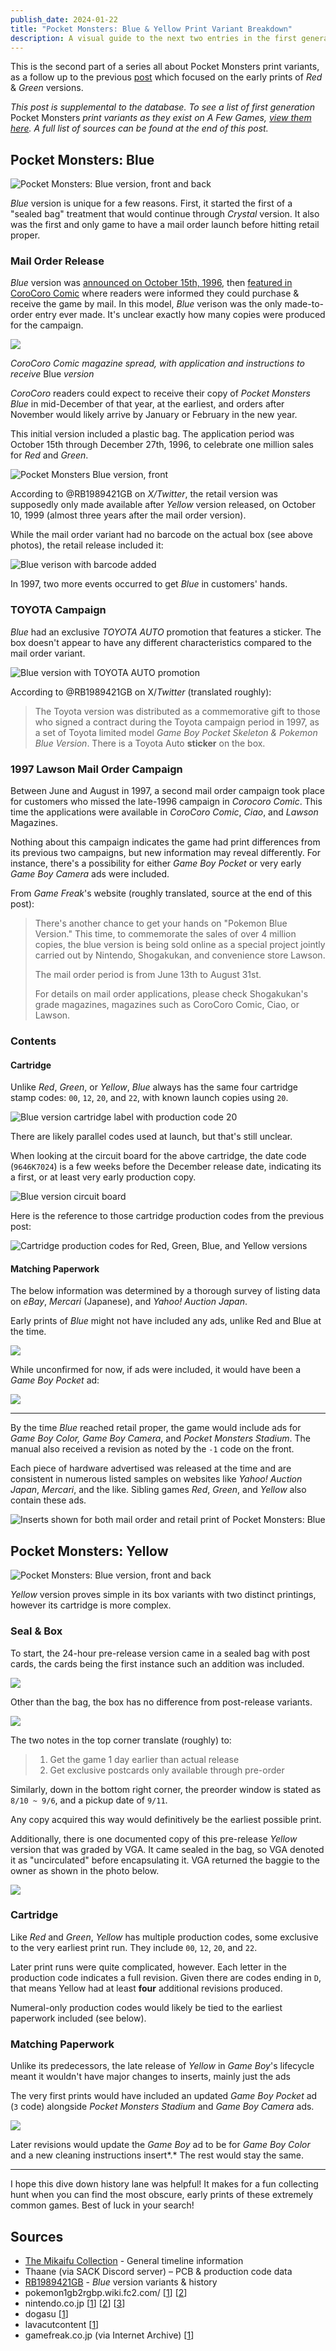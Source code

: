 ```yaml
---
publish_date: 2024-01-22
title: "Pocket Monsters: Blue & Yellow Print Variant Breakdown"
description: A visual guide to the next two entries in the first generation of Pokemon
---
```

This is the second part of a series all about Pocket Monsters print variants, as a follow up to the previous [post](https://www.afew.games/essays/pocket-monsters-red-green-early-print-breakdown) which focused on the early prints of *Red* & *Green* versions.

*This post is supplemental to the database. To see a list of first generation* Pocket Monsters *print variants as they exist on A Few Games, [view them here](https://www.afew.games/?search=pocket+monsters&platform=game+boy). A full list of sources can be found at the end of this post.*

## Pocket Monsters: Blue

![Pocket Monsters: Blue version, front and back](/uploads/blue-hero.jpg)

*Blue* version is unique for a few reasons. First, it started the first of a "sealed bag" treatment that would continue through *Crystal* version. It also was the first and only game to have a mail order launch before hitting retail proper.

### Mail Order Release

*Blue* version was [announced on October 15th, 1996](https://bulbapedia.bulbagarden.net/wiki/Pok%C3%A9mon_Blue_Version_(Japanese)), then [featured in CoroCoro Comic](https://lavacutcontent.com/corocoro-comic-pokemon-blue/) where readers were informed they could purchase & receive the game by mail. In this model, *Blue* verison was the only made-to-order entry ever made. It's unclear exactly how many copies were produced for the campaign.

![](/uploads/corocoro-blue-version-application.png)

*CoroCoro Comic magazine spread, with application and instructions to receive* Blue *version*

*CoroCoro* readers could expect to receive their copy of *Pocket Monsters Blue* in mid-December of that year, at the earliest, and orders after November would likely arrive by January or February in the new year.

This initial version included a plastic bag. The application period was October 15th through December 27th, 1996, to celebrate one million sales for *Red* and *Green*.

![Pocket Monsters Blue version, front](/uploads/0974ad5b-68c4-41ee-abdb-89a2d7bdba19.jpeg)

According to @RB1989421GB on *X/Twitter*, the retail version was supposedly only made available after *Yellow* version released, on October 10, 1999 (almost three years after the mail order version).

While the mail order variant had no barcode on the actual box (see above photos), the retail release included it:

![Blue verison with barcode added](/uploads/screenshot-2024-01-07-at-3.24.05-pm.png)

In 1997, two more events occurred to get *Blue* in customers' hands.

### TOYOTA Campaign

*Blue* had an exclusive *TOYOTA AUTO* promotion that features a sticker. The box doesn't appear to have any different characteristics compared to the mail order variant.

![Blue version with TOYOTA AUTO promotion](/uploads/screenshot-2024-01-08-at-8.58.26-pm.png)

According to @RB1989421GB on X/*Twitter* (translated roughly):

> The Toyota version was distributed as a commemorative gift to those who signed a contract during the Toyota campaign period in 1997, as a set of Toyota limited model *Game Boy Pocket Skeleton & Pokemon Blue Version*. There is a Toyota Auto **sticker** on the box.

### 1997 Lawson Mail Order Campaign

Between June and August in 1997, a second mail order campaign took place for customers who missed the late-1996 campaign in *Corocoro Comic*. This time the applications were available in *CoroCoro Comic*, *Ciao*, and *Lawson* Magazines.

Nothing about this campaign indicates the game had print differences from its previous two campaigns, but new information may reveal differently. For instance, there's a possibility for either *Game Boy Pocket* or very early *Game Boy Camera* ads were included.

From *Game Freak*'s website (roughly translated, source at the end of this post):

> There's another chance to get your hands on "Pokemon Blue Version." This time, to commemorate the sales of over 4 million copies, the blue version is being sold online as a special project jointly carried out by Nintendo, Shogakukan, and convenience store Lawson.
>
> The mail order period is from June 13th to August 31st.
>
> For details on mail order applications, please check Shogakukan's grade magazines, magazines such as CoroCoro Comic, Ciao, or Lawson.

### Contents

#### Cartridge

Unlike *Red*, *Green*, or *Yellow*, *Blue* always has the same four cartridge stamp codes: `00`, `12`, `20`, and `22`, with known launch copies using `20`.

![Blue version cartridge label with production code 20](/uploads/blue-20-cart.png)

There are likely parallel codes used at launch, but that's still unclear.

When looking at the circuit board for the above cartridge, the date code (`9646K7024`) is a few weeks before the December release date, indicating its a first, or at least very early production copy.

![Blue version circuit board](/uploads/blue-20.jpeg)

Here is the reference to those cartridge production codes from the previous post:

![Cartridge production codes for Red, Green, Blue, and Yellow versions](/uploads/cart-code-table.png)

#### Matching Paperwork

The below information was determined by a thorough survey of listing data on *eBay*, *Mercari* (Japanese), and *Yahoo! Auction Japan*.

Early prints of *Blue* might not have included any ads, unlike Red and Blue at the time.

![](/uploads/blue-version-complete-early-no-ad.jpeg)

While unconfirmed for now, if ads were included, it would have been a *Game Boy Pocket* ad:

![](/uploads/screenshot-2024-01-16-at-3.42.59-pm.png)

- - -

By the time *Blue* reached retail proper, the game would include ads for *Game Boy Color, Game Boy Camera*, and *Pocket Monsters Stadium*. The manual also received a revision as noted by the `-1` code on the front.

Each piece of hardware advertised was released at the time and are consistent in numerous listed samples on websites like *Yahoo! Auction Japan*, *Mercari*, and the like. Sibling games *Red*, *Green*, and *Yellow* also contain these ads.

![Inserts shown for both mail order and retail print of Pocket Monsters: Blue](/uploads/blue-version-complete-retail.png)

## Pocket Monsters: Yellow

![Pocket Monsters: Blue version, front and back](/uploads/yellow-hero.jpg)

*Yellow* version proves simple in its box variants with two distinct printings, however its cartridge is more complex.

### Seal & Box

To start, the 24-hour pre-release version came in a sealed bag with post cards, the cards being the first instance such an addition was included.

![](/uploads/46276c27-3572-46cb-9c11-29c43bd56f03.jpeg)

Other than the bag, the box has no difference from post-release variants.

![](/uploads/878278c8-95bc-4a0c-b73d-d5e536166372.jpeg)

The two notes in the top corner translate (roughly) to:

> 1. Get the game 1 day earlier than actual release
> 2. Get exclusive postcards only available through pre-order

Similarly, down in the bottom right corner, the preorder window is stated as `8/10 ~ 9/6`, and a pickup date of `9/11`. 

Any copy acquired this way would definitively be the earliest possible print. 

A﻿dditionally, there is one documented copy of this pre-release *Yellow* version that was graded by VGA. It came sealed in the bag, so VGA denoted it as "uncirculated" before encapsulating it. VGA returned the baggie to the owner as shown in the photo below.

![](/uploads/img_2187.jpeg)

### Cartridge

Like *Red* and *Green*, *Yellow* has multiple production codes, some exclusive to the very earliest print run. They include `00`, `12`, `20`, and `22`.

Later print runs were quite complicated, however. Each letter in the production code indicates a full revision. Given there are codes ending in `D`, that means Yellow had at least **four** additional revisions produced.

Numeral-only production codes would likely be tied to the earliest paperwork included (see below).

### Matching Paperwork

Unlike its predecessors, the late release of *Yellow* in *Game Boy*'s lifecycle meant it wouldn't have major changes to inserts, mainly just the ads

The very first prints would have included an updated *Game Boy Pocket* ad (`3` code) alongside *Pocket Monsters Stadium* and *Game Boy Camera* ads.

![](/uploads/yellow-version-early-print-complete.jpeg)

Later revisions would update the *Game Boy* ad to be for *Game Boy Color* and a new cleaning instructions insert*.* The rest would stay the same.



- - -

I hope this dive down history lane was helpful! It makes for a fun collecting hunt when you can find the most obscure, early prints of these extremely common games. Best of luck in your search!

## Sources

* [The Mikaifu Collection](https://www.instagram.com/mikaifucollection/) - General timeline information
* Thaane (via SACK Discord server) – PCB & production code data
* [RB1989421GB](https://twitter.com/RB1989421GB) - *Blue* version variants & history
* pokemon1gb2rgbp.wiki.fc2.com/ [[1](https://pokemon1gb2rgbp.wiki.fc2.com/)] [[2](https://pokemon1gb2rgbp.wiki.fc2.com/wiki/初期版・後期版の違い)]
* nintendo.co.jp [[1](https://www.nintendo.co.jp/n02/dmg/apajapbj/index.html)] [[2](https://www.nintendo.co.jp/n02/dmg/apej/index.html)] [[3](https://www.nintendo.co.jp/n02/dmg/apsj/index.html)]
* dogasu [[1](https://dogasu.bulbagarden.net/features/pokemon_in_1996.html)]
* lavacutcontent [[1](https://lavacutcontent.com/corocoro-comic-pokemon-blue/)]
* gamefreak.co.jp (via Internet Archive) [[1](https://web.archive.org/web/19970707185911/http://www.gamefreak.co.jp/POKEMON/NEWS/NEWS.HTM)]